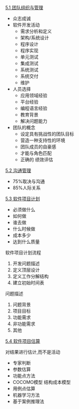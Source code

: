[5.1 团队组织与管理](https://www.bilibili.com/video/BV1Q741157ve?p=26)

- 众志成诚
- 软件开发活动
  - 需求分析和定义
  - 架构/系统设计
  - 程序设计
  - 程序实现
  - 单元测试
  - 集成测试
  - 系统测试
  - 系统交付
  - 维护
- 人员选择
  - 应用领域经验
  - 平台经验
  - 编程语言经验
  - 教育背景
  - 解决问题能力
- 团队的概念
  - 设定具有挑战性的团队目标
  - 营造一种支持性的环境
  - 团队成员的自豪感
  - 才能与角色匹配
  - 正确的 绩效评估

[5.2 沟通管理](https://www.bilibili.com/video/BV1Q741157ve?p=27)

- 75%取决与沟通
- 85%人际关系

[5.3 软件项目计划](https://www.bilibili.com/video/BV1Q741157ve?p=28)

- 必须做什么
- 如何做
- 谁去做
- 什么时候做
- 成本多少
- 达到什么质量

软件项目计划流程

1. 开发问题描述
2. 定义顶层设计
3. 定义工作分解结构
4. 建立初始时间表

问题描述

1. 问题背景
2.  项目目标
3.  功能需求
4.  非功能需求
5.  其他

[5.4 软件项目估算](https://www.bilibili.com/video/BV1Q741157ve?p=29)

对结果进行估计,而不是活动

- 专家判断
- 参数估算
- 功能点方法
- COCOMO模型 结构成本模型
- 用例点估算
- 机器学习方法 
- 基于案例推理法


